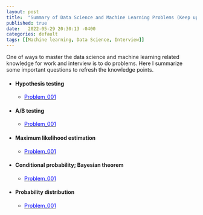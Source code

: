```yaml
---
layout: post
title:  "Summary of Data Science and Machine Learning Problems (Keep updated)"
published: true
date:   2022-05-29 20:30:13 -0400
categories: default
tags: [[Machine learning, Data Science, Interview]]
---
```


One of ways to master the data science and machine learning related knowledge for work and interview is to do problems. Here I summarize some important questions to refresh the knowledge points.


* #### Hypothesis testing
     * [<span style="color:blue;"> Problem_001 </span>](https://github.com/windhaunting/Machine-Learning-Deep-Learning-Codes-Practice/blob/main/data_science/data_science_interview_problems/problem002.md)

 * #### A/B testing
     * [<span style="color:blue;"> Problem_001 </span>](https://github.com/windhaunting/Machine-Learning-Deep-Learning-Codes-Practice/blob/main/data_science/data_science_interview_problems/problem001.md)

 * #### Maximum likelihood estimation
     * [<span style="color:blue;"> Problem_001 </span>](https://github.com/windhaunting/Machine-Learning-Deep-Learning-Codes-Practice/blob/main/data_science/data_science_interview_problems/problem003.md)


* #### Conditional probability; Bayesian theorem
     * [<span style="color:blue;"> Problem_001 </span>](https://github.com/windhaunting/Machine-Learning-Deep-Learning-Codes-Practice/blob/main/data_science/data_science_interview_problems/problem004.md)


* #### Probability distribution
     * [<span style="color:blue;"> Problem_001 </span>](https://github.com/windhaunting/Machine-Learning-Deep-Learning-Codes-Practice/blob/main/data_science/data_science_interview_problems/problem005.md)

